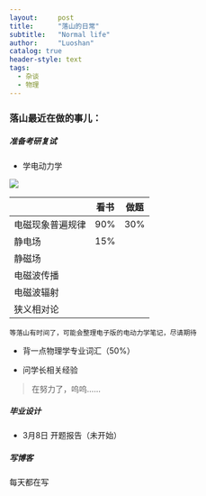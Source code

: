 ```yaml
---
layout:     post
title:      "落山的日常"
subtitle:   "Normal life"
author:     "Luoshan"
catalog: true
header-style: text
tags:
  - 杂谈
  - 物理
---
```



### 落山最近在做的事儿：


##### 准备考研复试

- 学电动力学

![](https://cdn.jsdelivr.net/gh/xunluoshan/xunluoshan.github.io@master/img/attachment/elec-dynamic-exam.png)

|                |  看书  | 做题  |
| -------------- | ----- | ---- |
|  电磁现象普遍规律 | 90% | 30% |
|  静电场        | 15% |     |
|  静磁场        |     |     |
|  电磁波传播    |     |     |
|  电磁波辐射    |     |     |
|  狭义相对论    |     |     |

`等落山有时间了，可能会整理电子版的电动力学笔记，尽请期待`

- 背一点物理学专业词汇（50%）


- 问学长相关经验  
> 在努力了，呜呜……

##### 毕业设计

- 3月8日 开题报告（未开始）

##### 写博客

每天都在写
